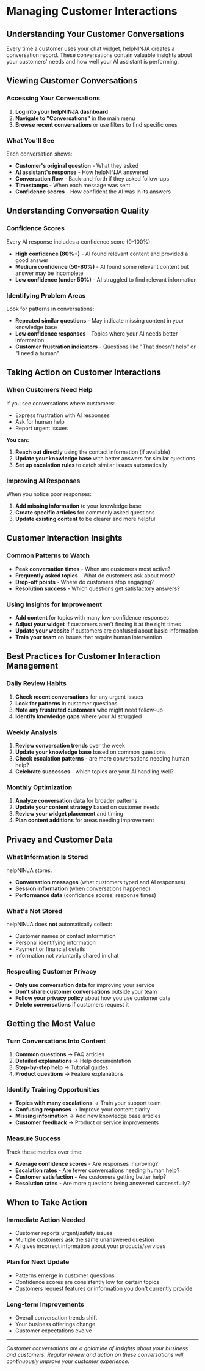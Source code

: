 # Managing Customer Interactions

## Understanding Your Customer Conversations

Every time a customer uses your chat widget, helpNINJA creates a conversation record. These conversations contain valuable insights about your customers' needs and how well your AI assistant is performing.

## Viewing Customer Conversations

### Accessing Your Conversations
1. **Log into your helpNINJA dashboard**
2. **Navigate to "Conversations"** in the main menu
3. **Browse recent conversations** or use filters to find specific ones

### What You'll See
Each conversation shows:
- **Customer's original question** - What they asked
- **AI assistant's response** - How helpNINJA answered
- **Conversation flow** - Back-and-forth if they asked follow-ups
- **Timestamps** - When each message was sent
- **Confidence scores** - How confident the AI was in its answers

## Understanding Conversation Quality

### Confidence Scores
Every AI response includes a confidence score (0-100%):
- **High confidence (80%+)** - AI found relevant content and provided a good answer
- **Medium confidence (50-80%)** - AI found some relevant content but answer may be incomplete
- **Low confidence (under 50%)** - AI struggled to find relevant information

### Identifying Problem Areas
Look for patterns in conversations:
- **Repeated similar questions** - May indicate missing content in your knowledge base
- **Low confidence responses** - Topics where your AI needs better information
- **Customer frustration indicators** - Questions like "That doesn't help" or "I need a human"

## Taking Action on Customer Interactions

### When Customers Need Help
If you see conversations where customers:
- Express frustration with AI responses
- Ask for human help
- Report urgent issues

**You can:**
1. **Reach out directly** using the contact information (if available)
2. **Update your knowledge base** with better answers for similar questions
3. **Set up escalation rules** to catch similar issues automatically

### Improving AI Responses
When you notice poor responses:
1. **Add missing information** to your knowledge base
2. **Create specific articles** for commonly asked questions
3. **Update existing content** to be clearer and more helpful

## Customer Interaction Insights

### Common Patterns to Watch
- **Peak conversation times** - When are customers most active?
- **Frequently asked topics** - What do customers ask about most?
- **Drop-off points** - Where do customers stop engaging?
- **Resolution success** - Which questions get satisfactory answers?

### Using Insights for Improvement
- **Add content** for topics with many low-confidence responses
- **Adjust your widget** if customers aren't finding it at the right times
- **Update your website** if customers are confused about basic information
- **Train your team** on issues that require human intervention

## Best Practices for Customer Interaction Management

### Daily Review Habits
1. **Check recent conversations** for any urgent issues
2. **Look for patterns** in customer questions
3. **Note any frustrated customers** who might need follow-up
4. **Identify knowledge gaps** where your AI struggled

### Weekly Analysis
1. **Review conversation trends** over the week
2. **Update your knowledge base** based on common questions
3. **Check escalation patterns** - are more conversations needing human help?
4. **Celebrate successes** - which topics are your AI handling well?

### Monthly Optimization
1. **Analyze conversation data** for broader patterns
2. **Update your content strategy** based on customer needs
3. **Review your widget placement** and timing
4. **Plan content additions** for areas needing improvement

## Privacy and Customer Data

### What Information Is Stored
helpNINJA stores:
- **Conversation messages** (what customers typed and AI responses)
- **Session information** (when conversations happened)
- **Performance data** (confidence scores, response times)

### What's Not Stored
helpNINJA does **not** automatically collect:
- Customer names or contact information
- Personal identifying information
- Payment or financial details
- Information not voluntarily shared in chat

### Respecting Customer Privacy
- **Only use conversation data** for improving your service
- **Don't share customer conversations** outside your team
- **Follow your privacy policy** about how you use customer data
- **Delete conversations** if customers request it

## Getting the Most Value

### Turn Conversations Into Content
1. **Common questions** → FAQ articles
2. **Detailed explanations** → Help documentation  
3. **Step-by-step help** → Tutorial guides
4. **Product questions** → Feature explanations

### Identify Training Opportunities
- **Topics with many escalations** → Train your support team
- **Confusing responses** → Improve your content clarity
- **Missing information** → Add new knowledge base articles
- **Customer feedback** → Product or service improvements

### Measure Success
Track these metrics over time:
- **Average confidence scores** - Are responses improving?
- **Escalation rates** - Are fewer conversations needing human help?
- **Customer satisfaction** - Are customers getting better help?
- **Resolution rates** - Are more questions being answered successfully?

## When to Take Action

### Immediate Action Needed
- Customer reports urgent/safety issues
- Multiple customers ask the same unanswered question
- AI gives incorrect information about your products/services

### Plan for Next Update
- Patterns emerge in customer questions
- Confidence scores are consistently low for certain topics
- Customers request features or information you don't currently provide

### Long-term Improvements
- Overall conversation trends shift
- Your business offerings change
- Customer expectations evolve

---

*Customer conversations are a goldmine of insights about your business and customers. Regular review and action on these conversations will continuously improve your customer experience.*
